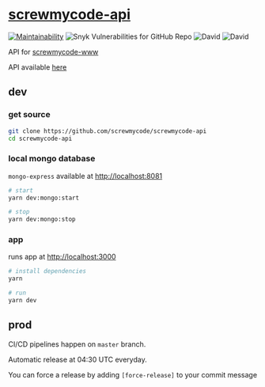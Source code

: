 # [screwmycode-api](https://github.com/screwmycode/screwmycode-api)

[![Maintainability](https://api.codeclimate.com/v1/badges/9d8331cec24be05155cc/maintainability)](https://codeclimate.com/github/screwmycode/screwmycode-api/maintainability)
![Snyk Vulnerabilities for GitHub Repo](https://img.shields.io/snyk/vulnerabilities/github/screwmycode/screwmycode-api)
![David](https://img.shields.io/david/screwmycode/screwmycode-api)
![David](https://img.shields.io/david/dev/screwmycode/screwmycode-api)

API for [screwmycode-www](https://github.com/screwmycode/screwmycode-www)

API available [here](https://api.screwmycode.in)

## dev

### get source

```bash
git clone https://github.com/screwmycode/screwmycode-api
cd screwmycode-api
```

### local mongo database

`mongo-express` available at <http://localhost:8081>

```bash
# start
yarn dev:mongo:start

# stop
yarn dev:mongo:stop
```

### app

runs app at <http://localhost:3000>

```bash
# install dependencies
yarn

# run
yarn dev
```

## prod

CI/CD pipelines happen on `master` branch.

Automatic release at 04:30 UTC everyday.

You can force a release by adding `[force-release]` to your commit message
